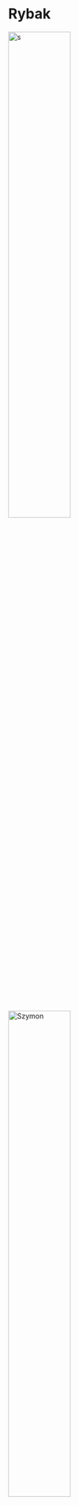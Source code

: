 # Rybak

<img src="../../images/s.jpg" alt="s" style="width: 50%; display: block"></a>

<img src="../../images/szymon.jpg" alt="Szymon" style="width: 50%; display: block"></a>

---

<img src="../../images/10.jpg" alt="Szymon" style="width: 100%; display: block"></a>

[!embed](https://www.youtube.com/watch?v=hcCK_2OzMMI&t=244s&ab_channel=KaloNDM)